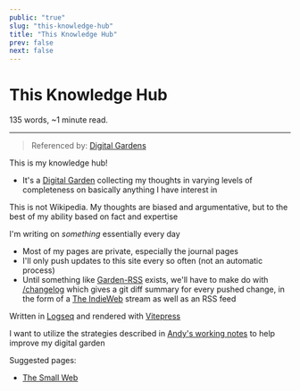 ```yaml
---
public: "true"
slug: "this-knowledge-hub"
title: "This Knowledge Hub"
prev: false
next: false
---
```

<script setup>
import { data } from '../../git.data.ts';
import { useData } from 'vitepress';
const pageData = useData();
</script>
<h1 class="p-name">This Knowledge Hub</h1>
<p>135 words, ~1 minute read. <span v-html="data[`site/${pageData.page.value.relativePath}`]" /></p>
<hr/>

> Referenced by: [Digital Gardens](/garden/digital-gardens/index.md)

This is my knowledge hub!
- It's a [Digital Garden](/garden/digital-gardens/index.md) collecting my thoughts in varying levels of completeness on basically anything I have interest in

This is not Wikipedia. My thoughts are biased and argumentative, but to the best of my ability based on fact and expertise

<span id="6637b86a-3603-45ef-a21e-b33c7d96c529">I'm writing on _something_ essentially every day</span>
- Most of my pages are private, especially the journal pages
- I'll only push updates to this site every so often (not an automatic process)
- Until something like [Garden-RSS](/garden/garden-rss/index.md) exists, we'll have to make do with [/changelog](https://thepaperpilot.org/changelog) which gives a git diff summary for every pushed change, in the form of a [The IndieWeb](/garden/the-small-web/index.md) stream as well as an RSS feed

Written in [Logseq](/garden/logseq/index.md) and rendered with [Vitepress](/garden/vitepress/index.md)

I want to utilize the strategies described in [Andy's working notes](https://notes.andymatuschak.org/About_these_notes?stackedNotes=zPKTSiU725W9WQCqoVPBcxm) to help improve my digital garden

Suggested pages:
- [The Small Web](/garden/the-small-web/index.md)